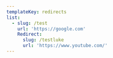 ```yaml
---
templateKey: redirects
list:
  - slug: /test
    url: 'https://google.com'
    Redirect:
      slug: /testluke
      url: 'https://www.youtube.com/'
---
```

